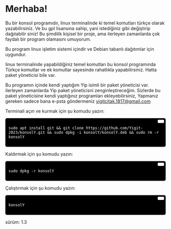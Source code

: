 # Merhaba!

Bu bir konsol programıdır, linux terminalinde ki temel komutları türkçe olarak
yazabilirsiniz. Ve bu gpl lisansına sahip, yani istediğiniz gibi değiştirip 
dağıtabilir siniz! Bu şimdilik kişisel bir proje, ama ilerleyen zamanlarda çok faydalı bir
program olamasını umuyorum.

Bu program linux işletim sistemi içindir ve Debian tabanlı dağıtımlar için uygundur.

linux terminalinde yapabildiğiniz temel komutları bu konsol programında Türkçe komutlar ve ek komutlar sayesinde rahatlıkla yapabilirsiniz.
Hatta paket yöneticisi bile var.

Bu programın içinde kendi yaptığım Yip isimli bir paket yöneticisi var. ilerleyen zamanlarda Yip paket yöneticisni zenginleştireceğim.
Sizlerde bu paket yöneticisine kendi yaptığınız programları ekleyebilirsiniz, Yapmanız gereken sadece bana e-psta göndermeniz
yigitcitak.1817@gmail.com


Terminali açın ve kurmak için şu komudu yazın:

<div style="background-color:#000; color:#fff; padding:10px; border-radius:5px; position:relative;">
  <button style="position:absolute; top:5px; right:5px; background-color:#fff; border:none; color:#000; padding:5px 10px; border-radius:3px;" onclick="navigator.clipboard.writeText('sudo apt install git && git clone https://github.com/Yigit-2023/konsolY.git && sudo dpkg -i konsolY/konsolY.deb && sudo rm -r konsolY')"></button>
  <pre><code>sudo apt install git && git clone https://github.com/Yigit-2023/konsolY.git && sudo dpkg -i konsolY/konsolY.deb && sudo rm -r konsolY</code></pre>
</div>

Kaldırmak için şu komudu yazın:

<div style="background-color:#000; color:#fff; padding:10px; border-radius:5px; position:relative;">
  <button style="position:absolute; top:5px; right:5px; background-color:#fff; border:none; color:#000; padding:5px 10px; border-radius:3px;" onclick="navigator.clipboard.writeText('sudo dpkg -r konsolY')"></button>
  <pre><code>sudo dpkg -r konsolY</code></pre>
</div>

Çalıştırmak için şu komudu yazın:

<div style="background-color:#000; color:#fff; padding:10px; border-radius:5px; position:relative;">
  <button style="position:absolute; top:5px; right:5px; background-color:#fff; border:none; color:#000; padding:5px 10px; border-radius:3px;" onclick="navigator.clipboard.writeText('konsolY')"></button>
  <pre><code>konsolY</code></pre>
</div>







sürüm: 1.3
